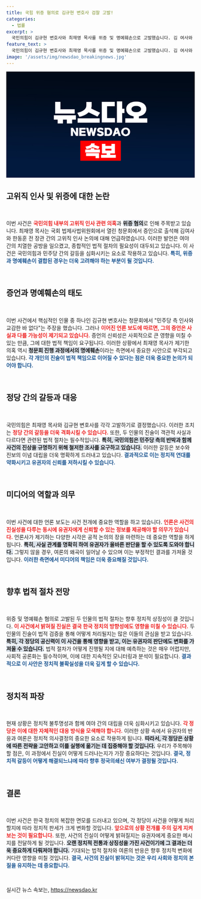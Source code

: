 ```yaml
---
title: 국힘 위증 혐의로 김규현 변호사 검찰 고발!
categories:
  - 법률
excerpt: >
  국민의힘이 김규현 변호사와 최재영 목사를 위증 및 명예훼손으로 고발했습니다. 김 여사와 한동훈 전 장관의 인사조율 의혹이 논란의 중심에 서자, 진실은 과연 무엇일까요? 클릭하여 사건의 파장을 확인하세요!
feature_text: >
  국민의힘이 김규현 변호사와 최재영 목사를 위증 및 명예훼손으로 고발했습니다. 김 여사와 한동훈 전 장관의 인사조율 의혹이 논란의 중심에 서자, 진실은 과연 무엇일까요? 클릭하여 사건의 파장을 확인하세요!
image: '/assets/img/newsdao_breakingnews.jpg'
---
```


<p><img src="/assets/img/newsdao_breakingnews.jpg" alt="ontimetimes 속보" /></p>

<h2 data-ke-size="size26">고위직 인사 및 위증에 대한 논란</h2>

<p data-ke-size="size16">&nbsp;</p>

<p>이번 사건은 <b><span style="color: #ee2323;">국민의힘 내부의 고위직 인사 관련 의혹</span></b>과 <b><span style="background-color: #21538527;">위증 혐의</span></b>로 인해 주목받고 있습니다. 최재영 목사는 국회 법제사법위원회에서 열린 청문회에서 증인으로 출석해 김여사와 한동훈 전 장관 간의 고위직 인사 논의에 대해 언급하였습니다. 이러한 발언은 여야 간의 치열한 공방을 일으켰고, 종합적인 법적 절차의 필요성이 대두되고 있습니다. 이 사건은 국민의힘과 민주당 간의 갈등을 심화시키는 요소로 작용하고 있습니다. <b><span style="color: #1a5490;">특히, 위증과 명예훼손이 결합된 경우는 더욱 고려해야 하는 부분이 될 것입니다.</span></b></p>

<p data-ke-size="size16">&nbsp;</p>

<h2 data-ke-size="size26">증언과 명예훼손의 태도</h2>

<p data-ke-size="size16">&nbsp;</p>

<p>이번 사건에서 핵심적인 인물 중 하나인 김규현 변호사는 청문회에서 "민주당 측 인사와 교감한 바 없다"는 주장을 했습니다. 그러나 <b><span style="color: #ee2323;">이어진 언론 보도에 따르면, 그의 증언은 사실과 다를 가능성이 제기되고 있습니다.</span></b> 증언의 신뢰성은 사회적으로 큰 영향을 미칠 수 있는 만큼, 그에 대한 법적 책임이 요구됩니다. 이러한 상황에서 최재영 목사가 제기한 의혹 역시 <b><span style="background-color: #21538527;">청문회 진행 과정에서의 명예훼손</span></b>이라는 측면에서 중요한 사안으로 부각되고 있습니다. <b><span style="color: #1a5490;">각 개인의 진술이 법적 책임으로 이어질 수 있다는 점은 더욱 중요한 논의가 되어야 합니다.</span></b></p>

<p data-ke-size="size16">&nbsp;</p>

<h2 data-ke-size="size26">정당 간의 갈등과 대응</h2>

<p data-ke-size="size16">&nbsp;</p>

<p>국민의힘은 최재영 목사와 김규현 변호사를 각각 고발하기로 결정했습니다. 이러한 조치는 <b><span style="color: #ee2323;">정당 간의 갈등을 더욱 격화시킬 수 있습니다.</span></b> 또한, 두 인물의 진술이 객관적 사실과 다르다면 관련된 법적 절차는 필수적입니다. <b><span style="background-color: #21538527;">특히, 국민의힘은 민주당 측의 반박과 함께 사건의 진상을 규명하기 위해 철저한 조사를 요구하고 있습니다.</span></b> 이러한 갈등은 보수와 진보의 이념 대립을 더욱 명확하게 드러내고 있습니다. <b><span style="color: #1a5490;">결과적으로 이는 정치적 연대를 약화시키고 유권자의 신뢰를 저하시킬 수 있습니다.</span></b></p>

<p data-ke-size="size16">&nbsp;</p>

<h2 data-ke-size="size26">미디어의 역할과 의무</h2>

<p data-ke-size="size16">&nbsp;</p>

<p>이번 사건에 대한 언론 보도는 사건 전개에 중요한 역할을 하고 있습니다. <b><span style="color: #ee2323;">언론은 사건의 진실성을 다루는 동시에 유권자에게 신뢰할 수 있는 정보를 제공해야 할 의무가 있습니다.</span></b> 언론사가 제기하는 다양한 시각은 공적 논의의 장을 마련하는 데 중요한 역할을 하게 됩니다. <b><span style="background-color: #21538527;">특히, 사실 관계를 명확히 하여 유권자가 올바른 판단을 할 수 있도록 도와야 합니다.</span></b> 그렇지 않을 경우, 여론의 왜곡이 일어날 수 있으며 이는 부정적인 결과를 가져올 것입니다. <b><span style="color: #1a5490;">이러한 측면에서 미디어의 책임은 더욱 중요해질 것입니다.</span></b></p>

<p data-ke-size="size16">&nbsp;</p>

<h2 data-ke-size="size26">향후 법적 절차 전망</h2>

<p data-ke-size="size16">&nbsp;</p>

<p>위증 및 명예훼손 혐의로 고발된 두 인물의 법적 절차는 향후 정치적 상징성이 클 것입니다. <b><span style="color: #ee2323;">이 사건에서 밝혀질 진실은 결국 한국 정치의 방향성에도 영향을 미칠 수 있습니다.</span></b> 두 인물의 진술이 법적 검증을 통해 어떻게 처리될지는 많은 이들의 관심을 받고 있습니다. <b><span style="background-color: #21538527;">특히, 각 정당의 공신력이 이 사건을 통해 영향을 받고, 이는 유권자의 판단에도 변화를 가져올 수 있습니다.</span></b> 법적 절차가 어떻게 진행될 지에 대해 예측하는 것은 매우 어렵지만, 사회적 공론화는 필수적이며, 이에 대한 지속적인 모니터링과 분석이 필요합니다. <b><span style="color: #1a5490;">결과적으로 이 사안은 정치적 불확실성을 더욱 깊게 할 수 있습니다.</span></b></p>

<p data-ke-size="size16">&nbsp;</p>

<h2 data-ke-size="size26">정치적 파장</h2>

<p data-ke-size="size16">&nbsp;</p>

<p>현재 상황은 정치적 불투명성과 함께 여야 간의 대립을 더욱 심화시키고 있습니다. <b><span style="color: #ee2323;">각 정당은 이에 대한 자체적인 대응 방식을 모색해야 합니다.</span></b> 이러한 상황 속에서 유권자의 반응과 여론은 정치적 의사결정의 중요한 요소로 작용하게 됩니다. <b><span style="background-color: #21538527;">따라서, 각 정당은 상황에 따른 전략을 고안하고 이를 실행에 옮기는 데 집중해야 할 것입니다.</span></b> 우리가 주목해야 할 점은, 이 과정에서 진실이 어떻게 드러나는지가 가장 중요하다는 것입니다. <b><span style="color: #1a5490;">결국, 정치적 갈등이 어떻게 해결되느냐에 따라 향후 정국의쇄신 여부가 결정될 것입니다.</span></b></p>

<p data-ke-size="size16">&nbsp;</p>

<h2 data-ke-size="size26">결론</h2>

<p data-ke-size="size16">&nbsp;</p>

<p>이번 사건은 한국 정치의 복잡한 면모를 드러내고 있으며, 각 정당이 사건을 어떻게 처리할지에 따라 정치적 판세가 크게 변화할 것입니다. <b><span style="color: #ee2323;">앞으로의 상황 전개를 주의 깊게 지켜보는 것이 필요합니다.</span></b> 또한, 사건의 진실이 어떻게 밝혀질지는 유권자에게 중요한 메시지를 전달하게 될 것입니다. <b><span style="background-color: #21538527;">오랜 정치적 전통과 상징성을 가진 사건이기에 그 결과는 더욱 중요하게 다뤄져야 합니다.</span></b> 기대되는 법적 절차와 여론의 반응은 향후 정치적 변화에 커다란 영향을 미칠 것입니다. <b><span style="color: #1a5490;">결국, 사건의 진실이 밝혀지는 것은 우리 사회와 정치의 본질을 유지하는 데 중요합니다.</span></b></p>

<p data-ke-size="size16">&nbsp;</p>
실시간 뉴스 속보는, <a href="https://newsdao.kr" rel="dofollow">https://newsdao.kr</a>


